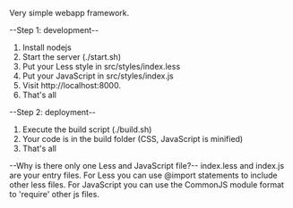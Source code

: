 Very simple webapp framework.

--Step 1: development--
1. Install nodejs
2. Start the server (./start.sh)
3. Put your Less style in src/styles/index.less
4. Put your JavaScript in src/styles/index.js
5. Visit http://localhost:8000.
6. That's all

--Step 2: deployment--
1. Execute the build script (./build.sh)
2. Your code is in the build folder (CSS, JavaScript is minified)
3. That's all

--Why is there only one Less and JavaScript file?--
index.less and index.js are your entry files. For Less you can use @import statements to include other less files.
For JavaScript you can use the CommonJS module format to 'require' other js files.